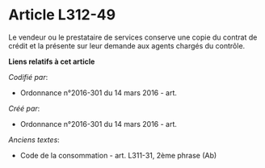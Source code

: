 # Article L312-49

Le vendeur ou le prestataire de services conserve une copie du contrat de crédit et la présente sur leur demande aux agents
chargés du contrôle.

**Liens relatifs à cet article**

_Codifié par_:

  - Ordonnance n°2016-301 du 14 mars 2016 - art.

_Créé par_:

  - Ordonnance n°2016-301 du 14 mars 2016 - art.

_Anciens textes_:

  - Code de la consommation - art. L311-31, 2ème phrase (Ab)
